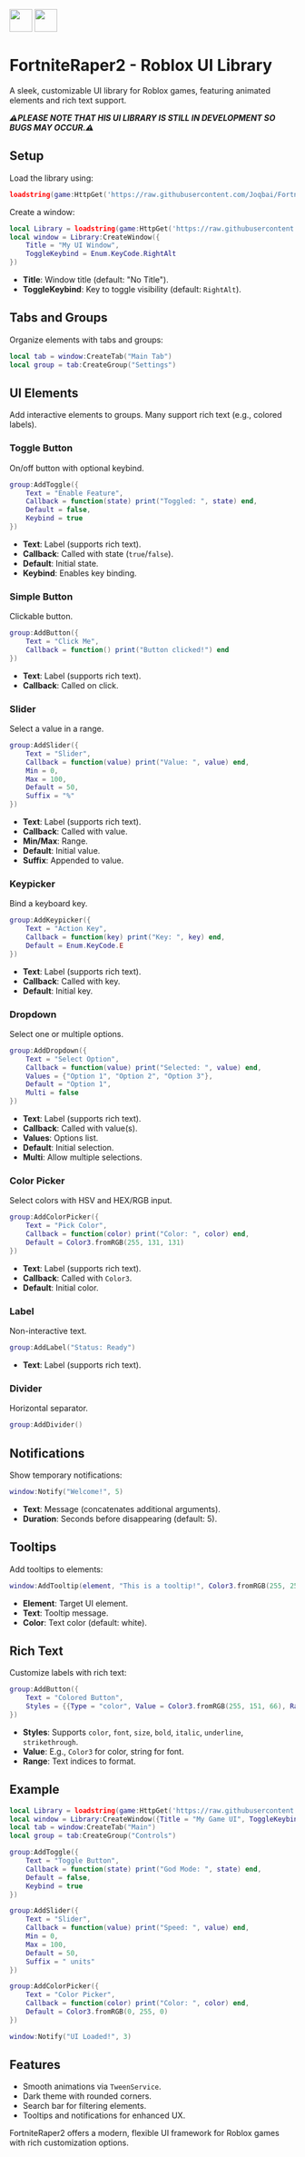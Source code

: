 <img src="https://raw.githubusercontent.com/devicons/devicon/master/icons/lua/lua-original.svg" width="40" height="40"/> <img src="https://cdn.discordapp.com/attachments/1345536244108755025/1411903388941025351/goongoongagnaan.png?ex=68b658ff&is=68b5077f&hm=05d6c960fa8e06fee770b025333559df55cf7cb897da8f349dac578bcba694e0&" width="40" height="40"/> 


# FortniteRaper2 - Roblox UI Library

A sleek, customizable UI library for Roblox games, featuring animated elements and rich text support.

***⚠️PLEASE NOTE THAT HIS UI LIBRARY IS STILL IN DEVELOPMENT SO BUGS MAY OCCUR.⚠️***


## Setup

Load the library using:

```lua
loadstring(game:HttpGet('https://raw.githubusercontent.com/Joqbai/FortniteRaper/refs/heads/main/FortniteRaper2'))()
```

Create a window:

```lua
local Library = loadstring(game:HttpGet('https://raw.githubusercontent.com/Joqbai/FortniteRaper/refs/heads/main/FortniteRaper2'))()
local window = Library:CreateWindow({
    Title = "My UI Window",
    ToggleKeybind = Enum.KeyCode.RightAlt
})
```

- **Title**: Window title (default: "No Title").
- **ToggleKeybind**: Key to toggle visibility (default: `RightAlt`).

## Tabs and Groups

Organize elements with tabs and groups:

```lua
local tab = window:CreateTab("Main Tab")
local group = tab:CreateGroup("Settings")
```

## UI Elements

Add interactive elements to groups. Many support rich text (e.g., colored labels).

### Toggle Button
On/off button with optional keybind.

```lua
group:AddToggle({
    Text = "Enable Feature",
    Callback = function(state) print("Toggled: ", state) end,
    Default = false,
    Keybind = true
})
```

- **Text**: Label (supports rich text).
- **Callback**: Called with state (`true`/`false`).
- **Default**: Initial state.
- **Keybind**: Enables key binding.

### Simple Button
Clickable button.

```lua
group:AddButton({
    Text = "Click Me",
    Callback = function() print("Button clicked!") end
})
```

- **Text**: Label (supports rich text).
- **Callback**: Called on click.

### Slider
Select a value in a range.

```lua
group:AddSlider({
    Text = "Slider",
    Callback = function(value) print("Value: ", value) end,
    Min = 0,
    Max = 100,
    Default = 50,
    Suffix = "%"
})
```

- **Text**: Label (supports rich text).
- **Callback**: Called with value.
- **Min/Max**: Range.
- **Default**: Initial value.
- **Suffix**: Appended to value.

### Keypicker
Bind a keyboard key.

```lua
group:AddKeypicker({
    Text = "Action Key",
    Callback = function(key) print("Key: ", key) end,
    Default = Enum.KeyCode.E
})
```

- **Text**: Label (supports rich text).
- **Callback**: Called with key.
- **Default**: Initial key.

### Dropdown
Select one or multiple options.

```lua
group:AddDropdown({
    Text = "Select Option",
    Callback = function(value) print("Selected: ", value) end,
    Values = {"Option 1", "Option 2", "Option 3"},
    Default = "Option 1",
    Multi = false
})
```

- **Text**: Label (supports rich text).
- **Callback**: Called with value(s).
- **Values**: Options list.
- **Default**: Initial selection.
- **Multi**: Allow multiple selections.

### Color Picker
Select colors with HSV and HEX/RGB input.

```lua
group:AddColorPicker({
    Text = "Pick Color",
    Callback = function(color) print("Color: ", color) end,
    Default = Color3.fromRGB(255, 131, 131)
})
```

- **Text**: Label (supports rich text).
- **Callback**: Called with `Color3`.
- **Default**: Initial color.

### Label
Non-interactive text.

```lua
group:AddLabel("Status: Ready")
```

- **Text**: Label (supports rich text).

### Divider
Horizontal separator.

```lua
group:AddDivider()
```

## Notifications

Show temporary notifications:

```lua
window:Notify("Welcome!", 5)
```

- **Text**: Message (concatenates additional arguments).
- **Duration**: Seconds before disappearing (default: 5).

## Tooltips

Add tooltips to elements:

```lua
window:AddTooltip(element, "This is a tooltip!", Color3.fromRGB(255, 255, 255))
```

- **Element**: Target UI element.
- **Text**: Tooltip message.
- **Color**: Text color (default: white).

## Rich Text

Customize labels with rich text:

```lua
group:AddButton({
    Text = "Colored Button",
    Styles = {{Type = "color", Value = Color3.fromRGB(255, 151, 66), Range = {1, 7}}}
})
```

- **Styles**: Supports `color`, `font`, `size`, `bold`, `italic`, `underline`, `strikethrough`.
- **Value**: E.g., `Color3` for color, string for font.
- **Range**: Text indices to format.

## Example

```lua
local Library = loadstring(game:HttpGet('https://raw.githubusercontent.com/Joqbai/FortniteRaper/refs/heads/main/FortniteRaper2'))()
local window = Library:CreateWindow({Title = "My Game UI", ToggleKeybind = Enum.KeyCode.RightShift})
local tab = window:CreateTab("Main")
local group = tab:CreateGroup("Controls")

group:AddToggle({
    Text = "Toggle Button",
    Callback = function(state) print("God Mode: ", state) end,
    Default = false,
    Keybind = true
})

group:AddSlider({
    Text = "Slider",
    Callback = function(value) print("Speed: ", value) end,
    Min = 0,
    Max = 100,
    Default = 50,
    Suffix = " units"
})

group:AddColorPicker({
    Text = "Color Picker",
    Callback = function(color) print("Color: ", color) end,
    Default = Color3.fromRGB(0, 255, 0)
})

window:Notify("UI Loaded!", 3)
```

## Features

- Smooth animations via `TweenService`.
- Dark theme with rounded corners.
- Search bar for filtering elements.
- Tooltips and notifications for enhanced UX.

FortniteRaper2 offers a modern, flexible UI framework for Roblox games with rich customization options.
